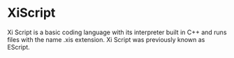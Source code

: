 # XiScript

Xi Script is a basic coding language with its interpreter built in C++ and runs files with the name .xis extension.
Xi Script was previously known as EScript.
